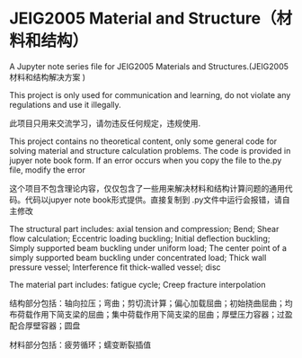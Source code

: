 # JEIG2005 Material and Structure（材料和结构）
A Jupyter note series file for JEIG2005 Materials and Structures.(JEIG2005 材料和结构解决方案 )

This project is only used for communication and learning, do not violate any regulations and use it illegally.

此项目只用来交流学习，请勿违反任何规定，违规使用.

This project contains no theoretical content, only some general code for solving material and structure calculation problems. The code is provided in jupyer note book form. If an error occurs when you copy the file to the.py file, modify the error

这个项目不包含理论内容，仅仅包含了一些用来解决材料和结构计算问题的通用代码。代码以jupyer note book形式提供。直接复制到 .py文件中运行会报错，请自主修改

The structural part includes: axial tension and compression; Bend; Shear flow calculation; Eccentric loading buckling; Initial deflection buckling; Simply supported beam buckling under uniform load; The center point of a simply supported beam buckling under concentrated load; Thick wall pressure vessel; Interference fit thick-walled vessel; disc

The material part includes: fatigue cycle; Creep fracture interpolation

结构部分包括：轴向拉压；弯曲；剪切流计算；偏心加载屈曲；初始挠曲屈曲；均布荷载作用下简支梁的屈曲；集中荷载作用下简支梁的屈曲；厚壁压力容器；过盈配合厚壁容器；圆盘

材料部分包括：疲劳循环；蠕变断裂插值

